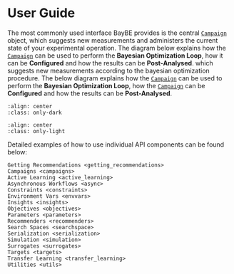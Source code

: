 # User Guide

The most commonly used interface BayBE provides is the central 
[`Campaign`](baybe.campaign.Campaign) object,
which suggests new measurements and administers the current state of 
your experimental operation. The diagram below explains how the 
[`Campaign`](baybe.campaign.Campaign) can be used to perform 
the **Bayesian Optimization Loop**, how it can be **Configured** and 
how the results can be **Post-Analysed**.
which suggests new measurements according to the bayesian optimization
procedure. The below diagram explains how the [`Campaign`](baybe.campaign.Campaign)
can be used to perform the **Bayesian Optimization Loop**, 
how the [`Campaign`](baybe.campaign.Campaign) can be **Configured** and 
how the results can be **Post-Analysed**.

```{image} ../_static/api_overview_dark.svg
:align: center
:class: only-dark
```

```{image} ../_static/api_overview_light.svg
:align: center
:class: only-light
```

Detailed examples of how to use individual API components can be found below:

```{toctree}
Getting Recommendations <getting_recommendations>
Campaigns <campaigns>
Active Learning <active_learning>
Asynchronous Workflows <async>
Constraints <constraints>
Environment Vars <envvars>
Insights <insights>
Objectives <objectives>
Parameters <parameters>
Recommenders <recommenders>
Search Spaces <searchspace>
Serialization <serialization>
Simulation <simulation>
Surrogates <surrogates>
Targets <targets>
Transfer Learning <transfer_learning>
Utilities <utils>
```